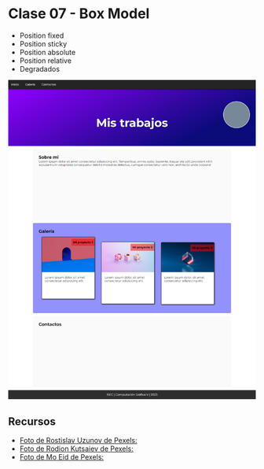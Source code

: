 # Clase 07 - Box Model

- Position fixed
- Position sticky
- Position absolute
- Position relative
- Degradados

![Captura](Captura.png)

## Recursos
- [Foto de Rostislav Uzunov de Pexels:](https://www.pexels.com/es-es/foto/arte-azul-purpura-abstracto-5011647/)
- [Foto de Rodion Kutsaiev de Pexels:](https://www.pexels.com/es-es/foto/ligero-arte-azul-cartel-9436715/)
- [Foto de Mo Eid de Pexels:](https://www.pexels.com/es-es/foto/escaleras-ligero-rojo-arte-10771000/)


  